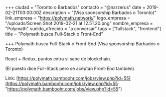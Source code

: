 +++
ciudad = "Toronto o Barbados"
contacto = "@narzerus"
date = 2019-02-21T03:00:00Z
description = "(Visa sponsorship Barbados o Toronto)"
link_empresa = "https://polymath.network/"
logo_empresa = "/uploads/Screen Shot 2019-02-21 at 12.51.20.png"
nombre_empresa = "Polymath"
sueldo_ofrecido = "a conversar"
tags = ["fullstack", "frontend"]
title = "Polymath busca Full-Stack o Front-End"

+++
Polymath busca Full-Stack o Front-End (Visa sponsorship Barbados o Toronto)

React + Redux, puntos extra si sabe de blockchain.

(El puesto dice Full-Stack pero se aceptan Front-End también)

Link: [https://polymath.bamboohr.com/jobs/view.php?id=55](https://polymath.bamboohr.com/jobs/view.php?id=55 "https://polymath.bamboohr.com/jobs/view.php?id=55")